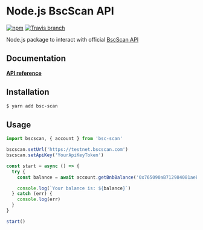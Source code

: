 # Node.js BscScan API

[![npm](https://img.shields.io/npm/v/bsc-scan.svg?style=flat-square)](https://www.npmjs.com/package/bsc-scan)
[![Travis branch](https://img.shields.io/travis/jpgarcia/bsc-scan/master.svg?style=flat-square)](https://travis-ci.org/jpgarcia/bsc-scan)

Node.js package to interact with official [BscScan API](https://bscscan.io/apis)

## Documentation

**[API reference](https://bscscan.com/apis)**

## Installation

```bash
$ yarn add bsc-scan
```

## Usage

```ts
import bscscan, { account } from 'bsc-scan'

bscscan.setUrl('https://testnet.bscscan.com')
bscscan.setApiKey('YourApiKeyToken')

const start = async () => {
  try {
    const balance = await account.getBnbBalance('0x765090aB712984081aeE059eA7025C48a4198183')

    console.log(`Your balance is: ${balance}`)
  } catch (err) {
    console.log(err)
  }
}

start()
```

